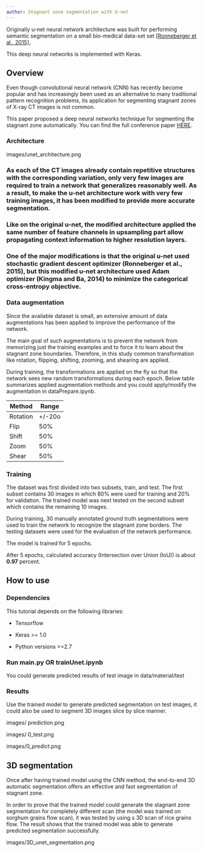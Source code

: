 ```yaml
---
author: Stagnant zone segmentation with U-net
---
```


Originally u-net neural network architecture was built for performing semantic
segmentation on a small bio-medical data-set set [[Ronneberger et al.,
2015].](http://lmb.informatik.uni-freiburg.de/people/ronneber/u-net/)

This deep neural networks is implemented with Keras.

Overview
--------

Even though convolutional neural network (CNN) has recently become popular and
has increasingly been used as an alternative to many traditional pattern
recognition problems, its application for segmenting stagnant zones of X-ray CT
images is not common.

This paper proposed a deep neural networks technique for segmenting the stagnant
zone automatically. You can find the full conference paper
[HERE](https://www.researchgate.net/publication/333755407_Stagnant_zone_segmentation_with_U-net).

### Architecture

images/unet_architecture.png

### As each of the CT images already contain repetitive structures with the corresponding variation, only very few images are required to train a network that generalizes reasonably well. As a result, to make the u-net architecture work with very few training images, it has been modified to provide more accurate segmentation. 

### Like on the original u-net, the modified architecture applied the same number of feature channels in upsampling part allow propagating context information to higher resolution layers.

### One of the major modifications is that the original u-net used stochastic gradient descent optimizer (Ronneberger et al., 2015), but this modified u-net architecture used Adam optimizer (Kingma and Ba, 2014) to minimize the categorical cross-entropy objective.

### Data augmentation

Since the available dataset is small, an extensive amount of data augmentations
has been applied to improve the performance of the network.

The main goal of such augmentations is to prevent the network from memorizing
just the training examples and to force it to learn about the stagnant zone
boundaries. Therefore, in this study common transformation like rotation,
flipping, shifting, zooming, and shearing are applied.

During training, the transformations are applied on the fly so that the network
sees new random transformations during each epoch. Below table summarizes
applied augmentation methods and you could apply/modify the augmentation in
dataPrepare.ipynb.

| **Method** | **Range** |
|------------|-----------|
| Rotation   | \+/-20o   |
| Flip       | 50%       |
| Shift      | 50%       |
| Zoom       | 50%       |
| Shear      | 50%       |

### Training

The dataset was first divided into two subsets, train, and test. The first
subset contains 30 images in which 80% were used for training and 20% for
validation. The trained model was next tested on the second subset which
contains the remaining 10 images.

During training, 30 manually annotated ground truth segmentations were used to
train the network to recognize the stagnant zone borders. The testing datasets
were used for the evaluation of the network performance.

The model is trained for 5 epochs.

After 5 epochs, calculated accuracy (Intersection over Union (IoU)) is about
**0.97** percent.

How to use
----------

### Dependencies

This tutorial depends on the following libraries:

-   Tensorflow

-   Keras \>= 1.0

-   Python versions \>=2.7

### Run main.py OR trainUnet.ipynb

You could generate predicted results of test image in data/material/test

### Results

Use the trained model to generate predicted segmentation on test images, it
could also be used to segment 3D images slice by slice manner.

images/ prediction.png

images/ 0_test.png

images/0_predict.png

3D segmentation
---------------

Once after having trained model using the CNN method, the end-to-end 3D
automatic segmentation offers an effective and fast segmentation of stagnant
zone.

In order to prove that the trained model could generate the stagnant zone
segmentation for completely different scan (the model was trained on sorghum
grains flow scan), it was tested by using s 3D scan of rice grains flow. The
result shows that the trained model was able to generate predicted segmentation
successfully.

images/3D_unet_segmentation.png
